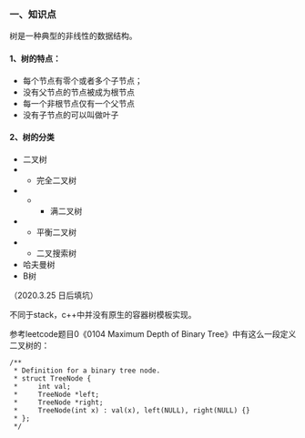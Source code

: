 ### 一、知识点

树是一种典型的非线性的数据结构。

#### 1、树的特点：

- 每个节点有零个或者多个子节点；
- 没有父节点的节点被成为根节点
- 每一个非根节点仅有一个父节点
- 没有子节点的可以叫做叶子

#### 2、树的分类

- 二叉树
- - 完全二叉树
- - - 满二叉树
- - 平衡二叉树
- - 二叉搜索树
- 哈夫曼树
- B树

（2020.3.25 日后填坑）

不同于stack，c++中并没有原生的容器树模板实现。

参考leetcode题目0《0104 Maximum Depth of Binary Tree》中有这么一段定义二叉树的：
```
/**
 * Definition for a binary tree node.
 * struct TreeNode {
 *     int val;
 *     TreeNode *left;
 *     TreeNode *right;
 *     TreeNode(int x) : val(x), left(NULL), right(NULL) {}
 * };
 */
```

